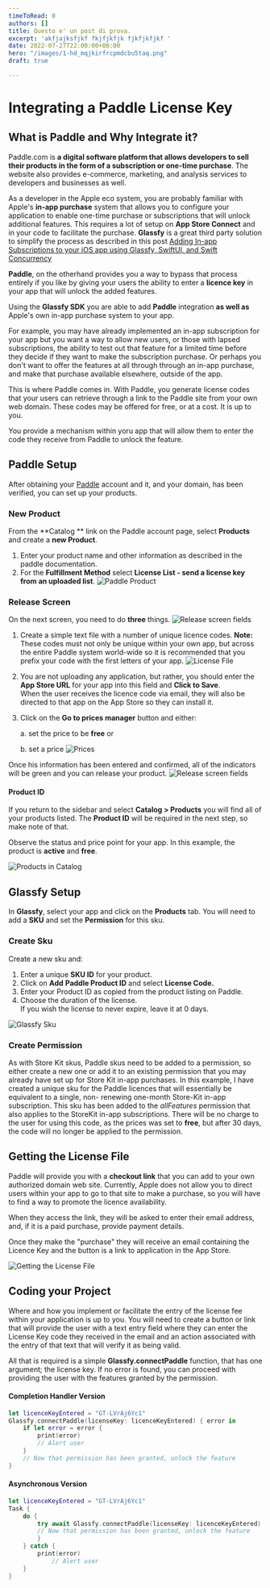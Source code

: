 ```yaml
---
timeToRead: 0
authors: []
title: Questo e' un post di prova.
excerpt: 'akfjajksfjkf fkjfjkfjk fjkfjkfjkf '
date: 2022-07-27T22:00:00+00:00
hero: "/images/1-hd_mqjkirfrcpmdcbu5taq.png"
draft: true

---
```

# Integrating a Paddle License Key

## What is Paddle and Why Integrate it?

Paddle.com is **a digital software platform that allows developers to sell their products in the form of a subscription or one-time purchase**. The website also provides e-commerce, marketing, and analysis services to developers and businesses as well. 

As a developer in the Apple eco system, you are probably familiar with Apple's **in-app purchase** system that allows you to configure your application to enable one-time purchase or subscriptions that will unlock additional features.  This requires a lot of setup on **App Store Connect** and in your code to facilitate the purchase.  **Glassfy** is a great third party solution to simplify the process as described in this post [Adding In-app Subscriptions to your iOS app using Glassfy, SwiftUI, and Swift Concurrency](https://blog.glassfy.io/adding-in-app-subscriptions-to-your-ios-app-using-glassfy-swiftui-and-swift-concurrency-c77ae2ce2351)

**Paddle**, on the otherhand provides you a way to bypass that process entirely if you like by giving your users the ability to enter a **licence key** in your app that will unlock the added features.

Using the **Glassfy SDK** you are able to add **Paddle** integration **as well as** Apple's own in-app purchase system to your app.

For example, you may have already implemented an in-app subscription for your app but you want a way to allow new users, or those with lapsed subscriptions, the ability to test out that feature for a limited time before they decide if they want to make the subscription purchase.  Or perhaps you don't want to offer the features at all through through an in-app purchase, and make that purchase available elsewhere, outside of the app.

This is where Paddle comes in.  With Paddle, you generate license codes that your users can retrieve through a link to the Paddle site from your own web domain.  These codes may be offered for free, or at a cost.  It is up to you.

You provide a mechanism within yoru app that will allow them to enter the code they receive from Paddle to unlock the feature.

## Paddle Setup

After obtaining your  [Paddle](https://www.paddle.com) account and it, and your domain, has been verified, you can set up your products.

### New Product

From the **Catalog ** link on the Paddle account page, select **Products** and create a **new Product**.

1. Enter your product name and other information as described in the paddle documentation.
2. For the **Fulfillment Method** select **License List - send a license key from an uploaded list**.
   ![Paddle Product](Images/Fig1.png)

### Release Screen

On the next screen, you need to do **three** things.
![Release screen fields](Images/Fig4.png)

1. Create a simple text file with a number of unique licence codes.
   **Note:** These codes must not only be unique within your own app, but across the entire Paddle system world-wide so it is recommended that you prefix your code with the first letters of your app.
   ![License File](Images/Fig2.png)
2. You are not uploading any application, but rather, you should enter the **App Store URL** for your app into this field and **Click to Save**.  
   When the user receives the licence code via email, they will also be directed to that app on the App Store so they can install it.
3. Click on the **Go to prices manager** button and either:

   a. set the price to be **free** or

   b. set a price
   ![Prices](Images/Fig3.png)

Once his information has been entered and confirmed, all of the indicators will be green and you can release your product.
![Release screen fields](Images/Fig5.png)

#### Product ID

If you return to the sidebar and select **Catalog > Products** you will find all of your products listed. The **Product ID** will be required in the next step, so make note of that.

Observe the status and price point for your app.  In this example, the product is **active** and **free**.

![Products in Catalog](Images/Fig6.png)

## Glassfy Setup

In **Glassfy**, select your app and click on the **Products** tab.  You will need to add a **SKU** and set the **Permission** for this sku.

### Create Sku

Create a new sku and:

1. Enter a unique **SKU ID** for your product.
2. Click on **Add** **Paddle Product ID** and select **License Code.**
3. Enter your Product ID as copied from the product listing on Paddle.
4. Choose the duration of the license.  
   If you wish the license to never expire, leave it at 0 days.

![Glassfy Sku](Images/Fig8.png)

### Create Permission

As with Store Kit skus, Paddle skus need to be added to a permission, so either create a new one or add it to an existing permission that you may already have set up for Store Kit in-app purchases.  In this example, I have created a unique sku for the Paddle licences that will essentially be equivalent to a single, non- renewing one-month Store-Kit in-app subscription.  This sku has been added to the _allFeatures_ permission that also applies to the StoreKit in-app subscriptions.  There will be no charge to the user for using this code, as the prices was set to **free**, but after 30 days, the code will no longer be applied to the permission.

## Getting the License File

Paddle will provide you with a **checkout link** that you can add to your own authorized domain web site.  Currently, Apple does not allow you to direct users within your app to go to that site to make a purchase, so you will have to find a way to promote the licence availability.

When they access the link, they will be asked to enter their email address, and, if it is a paid purchase, provide payment details.

Once they make the "purchase" they will receive an email containing the Licence Key and the button is a link to application in the App Store.

![Getting the License File](Images/Fig9.png)

## Coding your Project

Where and how you implement or facilitate the entry of the license fee within your application is up to you.  You will need to create a button or link that will provide the user with a text entry field where they can enter the License Key code they received in the email and an action associated with the entry of that text that will verify it as being valid.

All that is required is a simple **Glassfy.connectPaddle** function, that has one argument; the license key.  If no error is found, you can proceed with providing the user with the features granted by the permission.

#### Completion Handler Version

```swift
let licenceKeyEntered = "GT-LVrAj6Yc1"
Glassfy.connectPaddle(licenseKey: licenceKeyEntered) { error in
    if let error = error {
        print(error)
      	// Alert user
    }
    // Now that permission has been granted, unlock the feature
}
```

#### Asynchronous Version

```swift
let licenceKeyEntered = "GT-LVrAj6Yc1"
Task {
    do {
        try await Glassfy.connectPaddle(licenseKey: licenceKeyEntered)
        // Now that permission has been granted, unlock the feature
        }
    } catch {
        print(error)
  			// Alert user
    }
}
```